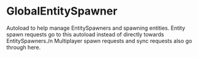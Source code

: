 # GlobalEntitySpawner
Autoload to help manage EntitySpawners and spawning entities. Entity spawn requests go to this 
autoload instead of directly towards EntitySpawners./n
Multiplayer spawn requests and sync requests also go through here.
